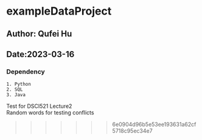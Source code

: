 # exampleDataProject
## Author: Qufei Hu
## Date:2023-03-16

### Dependency
`1. Python` \
`2. SQL` \
`3. Java` 

Test for DSCI521 Lecture2 \
Random words for testing conflicts
>>>>>>> 6e0904d96b5e53ee193631a62cf5718c95ec34e7


